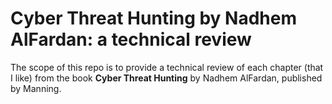 # Cyber Threat Hunting by Nadhem AlFardan: a technical review
The scope of this repo is to provide a technical review of each chapter (that I like) from the book **Cyber Threat Hunting** by Nadhem AlFardan, published by Manning.


